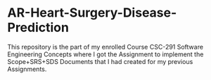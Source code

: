 # AR-Heart-Surgery-Disease-Prediction
This repository is the part of my enrolled Course CSC-291 Software Engineering Concepts where I got the Assignment to implement the Scope+SRS+SDS Documents that I had created for my previous Assignments.

